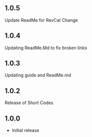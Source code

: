 ## 1.0.5
Update ReadMe for RevCat Change

## 1.0.4
Updating ReadMe.Md to fix broken links

## 1.0.3
Updating guide and ReadMe.md

## 1.0.2
Release of Short Codes

## 1.0.0
* Initial release
